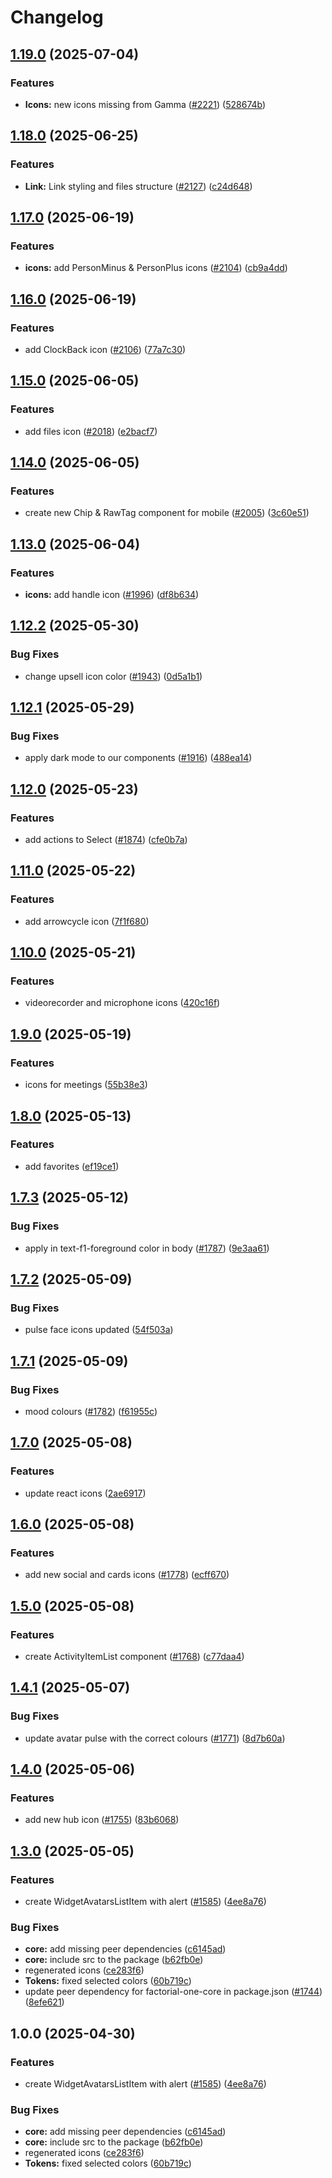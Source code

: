 # Changelog

## [1.19.0](https://github.com/factorialco/factorial-one/compare/factorial-one-core-v1.18.0...factorial-one-core-v1.19.0) (2025-07-04)


### Features

* **Icons:** new icons missing from Gamma ([#2221](https://github.com/factorialco/factorial-one/issues/2221)) ([528674b](https://github.com/factorialco/factorial-one/commit/528674bc0115abbab8d8520614c5f4d22ed3f1c8))

## [1.18.0](https://github.com/factorialco/factorial-one/compare/factorial-one-core-v1.17.0...factorial-one-core-v1.18.0) (2025-06-25)


### Features

* **Link:** Link styling and files structure ([#2127](https://github.com/factorialco/factorial-one/issues/2127)) ([c24d648](https://github.com/factorialco/factorial-one/commit/c24d6485190b9d3e4428f9afa7525ed0318b6262))

## [1.17.0](https://github.com/factorialco/factorial-one/compare/factorial-one-core-v1.16.0...factorial-one-core-v1.17.0) (2025-06-19)


### Features

* **icons:** add PersonMinus & PersonPlus icons ([#2104](https://github.com/factorialco/factorial-one/issues/2104)) ([cb9a4dd](https://github.com/factorialco/factorial-one/commit/cb9a4dd6ffb8d049e159bcd7c03d28f4d599d2a2))

## [1.16.0](https://github.com/factorialco/factorial-one/compare/factorial-one-core-v1.15.0...factorial-one-core-v1.16.0) (2025-06-19)


### Features

* add ClockBack icon ([#2106](https://github.com/factorialco/factorial-one/issues/2106)) ([77a7c30](https://github.com/factorialco/factorial-one/commit/77a7c30adbb789e174a1f2f8dac3ca94b5a09f98))

## [1.15.0](https://github.com/factorialco/factorial-one/compare/factorial-one-core-v1.14.0...factorial-one-core-v1.15.0) (2025-06-05)


### Features

* add files icon ([#2018](https://github.com/factorialco/factorial-one/issues/2018)) ([e2bacf7](https://github.com/factorialco/factorial-one/commit/e2bacf73e96d5806dd5c823f3fa21ba904925905))

## [1.14.0](https://github.com/factorialco/factorial-one/compare/factorial-one-core-v1.13.0...factorial-one-core-v1.14.0) (2025-06-05)


### Features

* create new  Chip & RawTag component for mobile ([#2005](https://github.com/factorialco/factorial-one/issues/2005)) ([3c60e51](https://github.com/factorialco/factorial-one/commit/3c60e5181cbc46db31488dd5755abab45071f008))

## [1.13.0](https://github.com/factorialco/factorial-one/compare/factorial-one-core-v1.12.2...factorial-one-core-v1.13.0) (2025-06-04)


### Features

* **icons:** add handle icon ([#1996](https://github.com/factorialco/factorial-one/issues/1996)) ([df8b634](https://github.com/factorialco/factorial-one/commit/df8b6340e4c7d5b603bb2fd74b8ceca2d69c3511))

## [1.12.2](https://github.com/factorialco/factorial-one/compare/factorial-one-core-v1.12.1...factorial-one-core-v1.12.2) (2025-05-30)


### Bug Fixes

* change upsell icon color ([#1943](https://github.com/factorialco/factorial-one/issues/1943)) ([0d5a1b1](https://github.com/factorialco/factorial-one/commit/0d5a1b17b894281a9118b68a658361c9c71f11cf))

## [1.12.1](https://github.com/factorialco/factorial-one/compare/factorial-one-core-v1.12.0...factorial-one-core-v1.12.1) (2025-05-29)


### Bug Fixes

* apply dark mode to our components ([#1916](https://github.com/factorialco/factorial-one/issues/1916)) ([488ea14](https://github.com/factorialco/factorial-one/commit/488ea146128980a77323e24babbdd8a04b174c3f))

## [1.12.0](https://github.com/factorialco/factorial-one/compare/factorial-one-core-v1.11.0...factorial-one-core-v1.12.0) (2025-05-23)


### Features

* add actions to Select ([#1874](https://github.com/factorialco/factorial-one/issues/1874)) ([cfe0b7a](https://github.com/factorialco/factorial-one/commit/cfe0b7a408940989700248293ac775c353c3297d))

## [1.11.0](https://github.com/factorialco/factorial-one/compare/factorial-one-core-v1.10.0...factorial-one-core-v1.11.0) (2025-05-22)


### Features

* add arrowcycle icon ([7f1f680](https://github.com/factorialco/factorial-one/commit/7f1f680e5ad6a749ca1357832a41192daa0b48b7))

## [1.10.0](https://github.com/factorialco/factorial-one/compare/factorial-one-core-v1.9.0...factorial-one-core-v1.10.0) (2025-05-21)


### Features

* videorecorder and microphone icons ([420c16f](https://github.com/factorialco/factorial-one/commit/420c16f1d27417e1d271c68bd1a59c571945903c))

## [1.9.0](https://github.com/factorialco/factorial-one/compare/factorial-one-core-v1.8.0...factorial-one-core-v1.9.0) (2025-05-19)


### Features

* icons for meetings ([55b38e3](https://github.com/factorialco/factorial-one/commit/55b38e3faee0aa36513be485b07a72d889a6183d))

## [1.8.0](https://github.com/factorialco/factorial-one/compare/factorial-one-core-v1.7.3...factorial-one-core-v1.8.0) (2025-05-13)


### Features

* add favorites ([ef19ce1](https://github.com/factorialco/factorial-one/commit/ef19ce14f1fce60074dfd56434f8a14dfa533d6a))

## [1.7.3](https://github.com/factorialco/factorial-one/compare/factorial-one-core-v1.7.2...factorial-one-core-v1.7.3) (2025-05-12)


### Bug Fixes

* apply in text-f1-foreground color in body ([#1787](https://github.com/factorialco/factorial-one/issues/1787)) ([9e3aa61](https://github.com/factorialco/factorial-one/commit/9e3aa61136f7b75205fdb79bb8a2bad518842da8))

## [1.7.2](https://github.com/factorialco/factorial-one/compare/factorial-one-core-v1.7.1...factorial-one-core-v1.7.2) (2025-05-09)


### Bug Fixes

* pulse face icons updated ([54f503a](https://github.com/factorialco/factorial-one/commit/54f503aec4fe9f3a86adc1652cbae3e8d3c90622))

## [1.7.1](https://github.com/factorialco/factorial-one/compare/factorial-one-core-v1.7.0...factorial-one-core-v1.7.1) (2025-05-09)


### Bug Fixes

* mood colours ([#1782](https://github.com/factorialco/factorial-one/issues/1782)) ([f61955c](https://github.com/factorialco/factorial-one/commit/f61955c80ed9c1ff1d8df549b6f034dc28bf91ea))

## [1.7.0](https://github.com/factorialco/factorial-one/compare/factorial-one-core-v1.6.0...factorial-one-core-v1.7.0) (2025-05-08)


### Features

* update react icons ([2ae6917](https://github.com/factorialco/factorial-one/commit/2ae69171e5d3097b95e6ad32f0730de2c1547404))

## [1.6.0](https://github.com/factorialco/factorial-one/compare/factorial-one-core-v1.5.0...factorial-one-core-v1.6.0) (2025-05-08)


### Features

* add new social and cards icons ([#1778](https://github.com/factorialco/factorial-one/issues/1778)) ([ecff670](https://github.com/factorialco/factorial-one/commit/ecff6700581baf0ca809f4018d2a4e8fd82c18a9))

## [1.5.0](https://github.com/factorialco/factorial-one/compare/factorial-one-core-v1.4.1...factorial-one-core-v1.5.0) (2025-05-08)


### Features

* create ActivityItemList component ([#1768](https://github.com/factorialco/factorial-one/issues/1768)) ([c77daa4](https://github.com/factorialco/factorial-one/commit/c77daa42e3ea2c30dd2ab728ddbdd38d76fe1700))

## [1.4.1](https://github.com/factorialco/factorial-one/compare/factorial-one-core-v1.4.0...factorial-one-core-v1.4.1) (2025-05-07)


### Bug Fixes

* update avatar pulse with the correct colours ([#1771](https://github.com/factorialco/factorial-one/issues/1771)) ([8d7b60a](https://github.com/factorialco/factorial-one/commit/8d7b60a35f78005d0fcbd407851ca4659cb6272d))

## [1.4.0](https://github.com/factorialco/factorial-one/compare/factorial-one-core-v1.3.0...factorial-one-core-v1.4.0) (2025-05-06)


### Features

* add new hub icon ([#1755](https://github.com/factorialco/factorial-one/issues/1755)) ([83b6068](https://github.com/factorialco/factorial-one/commit/83b6068693e5b7f41a51d0cf4316c7cb89408d24))

## [1.3.0](https://github.com/factorialco/factorial-one/compare/factorial-one-core-v1.2.5...factorial-one-core-v1.3.0) (2025-05-05)


### Features

* create WidgetAvatarsListItem with alert ([#1585](https://github.com/factorialco/factorial-one/issues/1585)) ([4ee8a76](https://github.com/factorialco/factorial-one/commit/4ee8a76745e3456a513a735e646b6e6ba5256dae))


### Bug Fixes

* **core:** add missing peer dependencies ([c6145ad](https://github.com/factorialco/factorial-one/commit/c6145add828bd3d5d9ab7e598c69cc64792f7e25))
* **core:** include src to the package ([b62fb0e](https://github.com/factorialco/factorial-one/commit/b62fb0ecc46c4517e8a80280d4d4679578a1e610))
* regenerated icons ([ce283f6](https://github.com/factorialco/factorial-one/commit/ce283f6ccea32b8033b32a532cbc2261a034c783))
* **Tokens:** fixed selected colors ([60b719c](https://github.com/factorialco/factorial-one/commit/60b719c15c42295c09bca2016c57b686d40786c9))
* update peer dependency for factorial-one-core in package.json ([#1744](https://github.com/factorialco/factorial-one/issues/1744)) ([8efe621](https://github.com/factorialco/factorial-one/commit/8efe6214e15f2c6ff492620ac6820f8aa32c0b5f))

## 1.0.0 (2025-04-30)


### Features

* create WidgetAvatarsListItem with alert ([#1585](https://github.com/factorialco/factorial-one/issues/1585)) ([4ee8a76](https://github.com/factorialco/factorial-one/commit/4ee8a76745e3456a513a735e646b6e6ba5256dae))


### Bug Fixes

* **core:** add missing peer dependencies ([c6145ad](https://github.com/factorialco/factorial-one/commit/c6145add828bd3d5d9ab7e598c69cc64792f7e25))
* **core:** include src to the package ([b62fb0e](https://github.com/factorialco/factorial-one/commit/b62fb0ecc46c4517e8a80280d4d4679578a1e610))
* regenerated icons ([ce283f6](https://github.com/factorialco/factorial-one/commit/ce283f6ccea32b8033b32a532cbc2261a034c783))
* **Tokens:** fixed selected colors ([60b719c](https://github.com/factorialco/factorial-one/commit/60b719c15c42295c09bca2016c57b686d40786c9))
